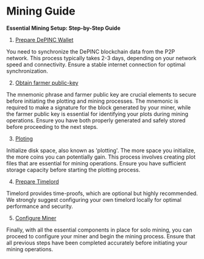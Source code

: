 # Mining Guide

**Essential Mining Setup: Step-by-Step Guide**

1. [Prepare DePINC Wallet](prepare-wallet.md)

You need to synchronize the DePINC blockchain data from the P2P network. This process typically takes 2-3 days, depending on your network speed and connectivity. Ensure a stable internet connection for optimal synchronization.

2. [Obtain farmer public-key](chia-wallet.md)

The mnemonic phrase and farmer public key are crucial elements to secure before initiating the plotting and mining processes. The mnemonic is required to make a signature for the block generated by your miner, while the farmer public key is essential for identifying your plots during mining operations. Ensure you have both properly generated and safely stored before proceeding to the next steps.

3. [Ploting](init-space.md)

Initialize disk space, also known as 'plotting'. The more space you initialize, the more coins you can potentially gain. This process involves creating plot files that are essential for mining operations. Ensure you have sufficient storage capacity before starting the plotting process.

4. [Prepare Timelord](timelord.md)

Timelord provides time-proofs, which are optional but highly recommended. We strongly suggest configuring your own timelord locally for optimal performance and security.

5. [Configure Miner](configure-miner.md)

Finally, with all the essential components in place for solo mining, you can proceed to configure your miner and begin the mining process. Ensure that all previous steps have been completed accurately before initiating your mining operations.
